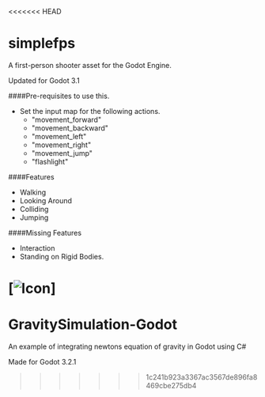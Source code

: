 <<<<<<< HEAD
# simplefps
A first-person shooter asset for the Godot Engine.

Updated for Godot 3.1

####Pre-requisites to use this.

- Set the input map for the following actions.
    + "movement_forward"
    + "movement_backward"
    + "movement_left"
    + "movement_right"
    + "movement_jump"
    + "flashlight"

####Features

- Walking
- Looking Around
- Colliding
- Jumping

####Missing Features

- Interaction
- Standing on Rigid Bodies.

[![Icon](simplefps-icon.png)]
=======
# GravitySimulation-Godot
An example of integrating newtons equation of gravity in Godot using C#

Made for Godot 3.2.1
>>>>>>> 1c241b923a3367ac3567de896fa8469cbe275db4

